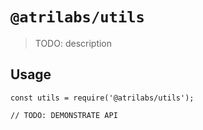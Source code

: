 # `@atrilabs/utils`

> TODO: description

## Usage

```
const utils = require('@atrilabs/utils');

// TODO: DEMONSTRATE API
```
